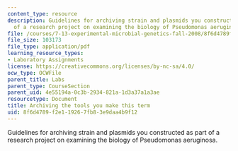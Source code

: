 ```yaml
---
content_type: resource
description: Guidelines for archiving strain and plasmids you constructed as part
  of a research project on examining the biology of Pseudomonas aeruginosa.
file: /courses/7-13-experimental-microbial-genetics-fall-2008/8f6d4789f2e119267fb83e9daa4b9f12_MIT7_13f08_lab23_ArchiveGuide.pdf
file_size: 103173
file_type: application/pdf
learning_resource_types:
- Laboratory Assignments
license: https://creativecommons.org/licenses/by-nc-sa/4.0/
ocw_type: OCWFile
parent_title: Labs
parent_type: CourseSection
parent_uid: 4e55194a-0c3b-2934-821a-1d3a37a1a3ae
resourcetype: Document
title: Archiving the tools you make this term
uid: 8f6d4789-f2e1-1926-7fb8-3e9daa4b9f12
---
```

Guidelines for archiving strain and plasmids you constructed as part of a research project on examining the biology of Pseudomonas aeruginosa.